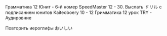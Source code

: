 Грамматика 12 Юнит - 6-й номер
SpeedMaster 12 - 30. Выслать ドリル с подписанием юнитов
Kaiteoboery 10 - 12
Гримматика 12 урок
TRY - Аудировние

Повторить иероглифы
おいしい